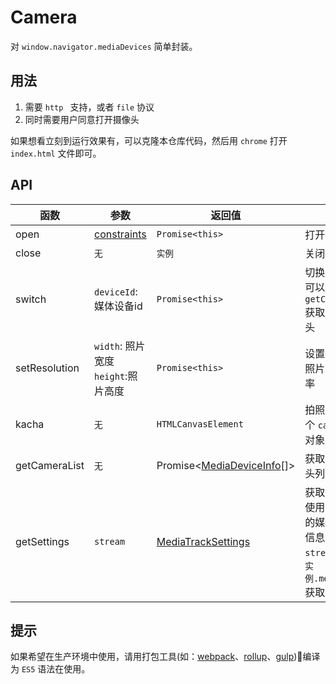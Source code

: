 ﻿# Camera

对 `window.navigator.mediaDevices` 简单封装。

## 用法

1. 需要 `http ` 支持，或者 `file` 协议
2. 同时需要用户同意打开摄像头

如果想看立刻到运行效果有，可以克隆本仓库代码，然后用 `chrome` 打开 `index.html` 文件即可。

## API

函数 | 参数 | 返回值 | 说明
--- | --- | --- | ---
open | [constraints](https://developer.mozilla.org/en-US/docs/Web/API/MediaStreamConstraints) | `Promise<this>` |打开相机
close | `无` | `实例`  | 关闭相机 |
switch | `deviceId`: 媒体设备id | `Promise<this>` | 切换摄像头，可以通过 `getCameraList` 获取所有摄像头
setResolution | `width`: 照片宽度<br>`height`:照片高度 |  `Promise<this>` |设置拍出来的照片实际分辨率
kacha | `无` | `HTMLCanvasElement` | 拍照，返回一个 `canvas` dom对象
getCameraList | `无` | Promise<[MediaDeviceInfo](https://developer.mozilla.org/zh-CN/docs/Web/API/MediaDeviceInfo)[]> | 获取可用摄像头列表
getSettings | `stream` | [MediaTrackSettings](https://developer.mozilla.org/en-US/docs/Web/API/MediaStreamConstraints) | 获取当前正在使用的摄像头的媒体流设置信息，参数 `stream` 可通过 `实例.mediaStream` 获取

## 提示

如果希望在生产环境中使用，请用打包工具(如：[webpack](https://webpack.js.org/)、[rollup](https://rollupjs.org/guide/en)、[gulp](https://gulpjs.com/))编译为 `ES5` 语法在使用。
